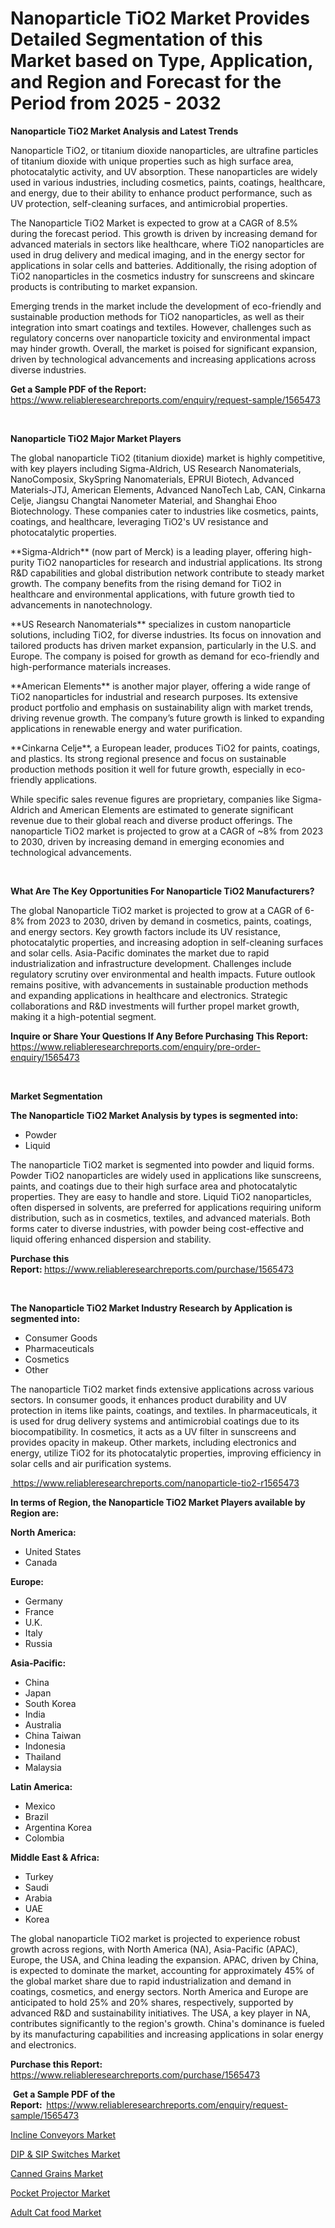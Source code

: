 <p><h1>Nanoparticle TiO2 Market Provides Detailed Segmentation of this Market based on Type, Application, and Region and Forecast for the Period from 2025 - 2032</h1></p><p><strong>Nanoparticle TiO2 Market Analysis and Latest Trends</strong></p>
<p><p>Nanoparticle TiO2, or titanium dioxide nanoparticles, are ultrafine particles of titanium dioxide with unique properties such as high surface area, photocatalytic activity, and UV absorption. These nanoparticles are widely used in various industries, including cosmetics, paints, coatings, healthcare, and energy, due to their ability to enhance product performance, such as UV protection, self-cleaning surfaces, and antimicrobial properties.</p><p>The Nanoparticle TiO2 Market is expected to grow at a CAGR of 8.5% during the forecast period. This growth is driven by increasing demand for advanced materials in sectors like healthcare, where TiO2 nanoparticles are used in drug delivery and medical imaging, and in the energy sector for applications in solar cells and batteries. Additionally, the rising adoption of TiO2 nanoparticles in the cosmetics industry for sunscreens and skincare products is contributing to market expansion.</p><p>Emerging trends in the market include the development of eco-friendly and sustainable production methods for TiO2 nanoparticles, as well as their integration into smart coatings and textiles. However, challenges such as regulatory concerns over nanoparticle toxicity and environmental impact may hinder growth. Overall, the market is poised for significant expansion, driven by technological advancements and increasing applications across diverse industries.</p></p>
<p><strong>Get a Sample PDF of the Report:&nbsp;</strong> <a href="https://www.reliableresearchreports.com/enquiry/request-sample/1565473?utm_campaign=2175&utm_medium=2&utm_source=Github&utm_content=ia&utm_term=25012025&utm_id=nanoparticle-tio2">https://www.reliableresearchreports.com/enquiry/request-sample/1565473</a></p>
<p>&nbsp;</p>
<p><strong>Nanoparticle TiO2 Major Market Players</strong></p>
<p><p>The global nanoparticle TiO2 (titanium dioxide) market is highly competitive, with key players including Sigma-Aldrich, US Research Nanomaterials, NanoComposix, SkySpring Nanomaterials, EPRUI Biotech, Advanced Materials-JTJ, American Elements, Advanced NanoTech Lab, CAN, Cinkarna Celje, Jiangsu Changtai Nanometer Material, and Shanghai Ehoo Biotechnology. These companies cater to industries like cosmetics, paints, coatings, and healthcare, leveraging TiO2's UV resistance and photocatalytic properties.</p><p>**Sigma-Aldrich** (now part of Merck) is a leading player, offering high-purity TiO2 nanoparticles for research and industrial applications. Its strong R&D capabilities and global distribution network contribute to steady market growth. The company benefits from the rising demand for TiO2 in healthcare and environmental applications, with future growth tied to advancements in nanotechnology.</p><p>**US Research Nanomaterials** specializes in custom nanoparticle solutions, including TiO2, for diverse industries. Its focus on innovation and tailored products has driven market expansion, particularly in the U.S. and Europe. The company is poised for growth as demand for eco-friendly and high-performance materials increases.</p><p>**American Elements** is another major player, offering a wide range of TiO2 nanoparticles for industrial and research purposes. Its extensive product portfolio and emphasis on sustainability align with market trends, driving revenue growth. The company’s future growth is linked to expanding applications in renewable energy and water purification.</p><p>**Cinkarna Celje**, a European leader, produces TiO2 for paints, coatings, and plastics. Its strong regional presence and focus on sustainable production methods position it well for future growth, especially in eco-friendly applications.</p><p>While specific sales revenue figures are proprietary, companies like Sigma-Aldrich and American Elements are estimated to generate significant revenue due to their global reach and diverse product offerings. The nanoparticle TiO2 market is projected to grow at a CAGR of ~8% from 2023 to 2030, driven by increasing demand in emerging economies and technological advancements.</p></p>
<p>&nbsp;</p>
<p><strong>What Are The Key Opportunities For Nanoparticle TiO2 Manufacturers?</strong></p>
<p><p>The global Nanoparticle TiO2 market is projected to grow at a CAGR of 6-8% from 2023 to 2030, driven by demand in cosmetics, paints, coatings, and energy sectors. Key growth factors include its UV resistance, photocatalytic properties, and increasing adoption in self-cleaning surfaces and solar cells. Asia-Pacific dominates the market due to rapid industrialization and infrastructure development. Challenges include regulatory scrutiny over environmental and health impacts. Future outlook remains positive, with advancements in sustainable production methods and expanding applications in healthcare and electronics. Strategic collaborations and R&D investments will further propel market growth, making it a high-potential segment.</p></p>
<p><strong>Inquire or Share Your Questions If Any Before Purchasing This Report:</strong> <a href="https://www.reliableresearchreports.com/enquiry/pre-order-enquiry/1565473?utm_campaign=2175&utm_medium=2&utm_source=Github&utm_content=ia&utm_term=25012025&utm_id=nanoparticle-tio2">https://www.reliableresearchreports.com/enquiry/pre-order-enquiry/1565473</a></p>
<p>&nbsp;</p>
<p><strong>Market Segmentation</strong></p>
<p><strong>The Nanoparticle TiO2 Market Analysis by types is segmented into:</strong></p>
<p><ul><li>Powder</li><li>Liquid</li></ul></p>
<p><p>The nanoparticle TiO2 market is segmented into powder and liquid forms. Powder TiO2 nanoparticles are widely used in applications like sunscreens, paints, and coatings due to their high surface area and photocatalytic properties. They are easy to handle and store. Liquid TiO2 nanoparticles, often dispersed in solvents, are preferred for applications requiring uniform distribution, such as in cosmetics, textiles, and advanced materials. Both forms cater to diverse industries, with powder being cost-effective and liquid offering enhanced dispersion and stability.</p></p>
<p><strong>Purchase this Report:&nbsp;</strong><a href="https://www.reliableresearchreports.com/purchase/1565473?utm_campaign=2175&utm_medium=2&utm_source=Github&utm_content=ia&utm_term=25012025&utm_id=nanoparticle-tio2">https://www.reliableresearchreports.com/purchase/1565473</a></p>
<p>&nbsp;</p>
<p><strong>The Nanoparticle TiO2 Market Industry Research by Application is segmented into:</strong></p>
<p><ul><li>Consumer Goods</li><li>Pharmaceuticals</li><li>Cosmetics</li><li>Other</li></ul></p>
<p><p>The nanoparticle TiO2 market finds extensive applications across various sectors. In consumer goods, it enhances product durability and UV protection in items like paints, coatings, and textiles. In pharmaceuticals, it is used for drug delivery systems and antimicrobial coatings due to its biocompatibility. In cosmetics, it acts as a UV filter in sunscreens and provides opacity in makeup. Other markets, including electronics and energy, utilize TiO2 for its photocatalytic properties, improving efficiency in solar cells and air purification systems.</p></p>
<p><a href="https://www.reliableresearchreports.com/nanoparticle-tio2-r1565473?utm_campaign=2175&utm_medium=2&utm_source=Github&utm_content=ia&utm_term=25012025&utm_id=nanoparticle-tio2">&nbsp;https://www.reliableresearchreports.com/nanoparticle-tio2-r1565473</a></p>
<p><strong>In terms of Region, the Nanoparticle TiO2 Market Players available by Region are:</strong></p>
<p>
    <p> <strong> North America: </strong>
        <ul>
            <li>United States</li>
            <li>Canada</li>
        </ul>
        </p> 
    <p> <strong> Europe: </strong>
        <ul>
            <li>Germany</li>
            <li>France</li>
            <li>U.K.</li>
            <li>Italy</li>
            <li>Russia</li>
        </ul>
        </p> 
    <p> <strong> Asia-Pacific: </strong>
        <ul>
            <li>China</li>
            <li>Japan</li>
            <li>South Korea</li>
            <li>India</li>
            <li>Australia</li>
            <li>China Taiwan</li>
            <li>Indonesia</li>
            <li>Thailand</li>
            <li>Malaysia</li>
        </ul>
        </p> 
    <p> <strong> Latin America: </strong>
        <ul>
            <li>Mexico</li>
            <li>Brazil</li>
            <li>Argentina Korea</li>
            <li>Colombia</li>
        </ul>
        </p> 
    <p> <strong> Middle East & Africa: </strong>
        <ul>
            <li>Turkey</li>
            <li>Saudi</li>
            <li>Arabia</li>
            <li>UAE</li>
            <li>Korea</li>
        </ul>
    </p>
    </p>
<p><p>The global nanoparticle TiO2 market is projected to experience robust growth across regions, with North America (NA), Asia-Pacific (APAC), Europe, the USA, and China leading the expansion. APAC, driven by China, is expected to dominate the market, accounting for approximately 45% of the global market share due to rapid industrialization and demand in coatings, cosmetics, and energy sectors. North America and Europe are anticipated to hold 25% and 20% shares, respectively, supported by advanced R&D and sustainability initiatives. The USA, a key player in NA, contributes significantly to the region's growth. China's dominance is fueled by its manufacturing capabilities and increasing applications in solar energy and electronics.</p></p>
<p><strong>Purchase this Report: </strong><a href="https://www.reliableresearchreports.com/purchase/1565473?utm_campaign=2175&utm_medium=2&utm_source=Github&utm_content=ia&utm_term=25012025&utm_id=nanoparticle-tio2">https://www.reliableresearchreports.com/purchase/1565473</a></p>
<p>&nbsp;<strong>Get a Sample PDF of the Report:&nbsp;&nbsp;</strong><a href="https://www.reliableresearchreports.com/enquiry/request-sample/1565473?utm_campaign=2175&utm_medium=2&utm_source=Github&utm_content=ia&utm_term=25012025&utm_id=nanoparticle-tio2">https://www.reliableresearchreports.com/enquiry/request-sample/1565473</a></p>
<p><strong></strong></p>
<p><p><a href="https://www.linkedin.com/pulse/expanding-incline-conveyors-market-size-projected-cagr-121-from-iih3f?utm_campaign=2175&utm_medium=2&utm_source=Github&utm_content=ia&utm_term=25012025&utm_id=nanoparticle-tio2">Incline Conveyors Market</a></p><p><a href="https://www.linkedin.com/pulse/dip-sip-switches-market-overview-products-services-86-rryrf?utm_campaign=2175&utm_medium=2&utm_source=Github&utm_content=ia&utm_term=25012025&utm_id=nanoparticle-tio2">DIP & SIP Switches Market</a></p><p><a href="https://www.linkedin.com/pulse/growth-opportunities-canned-grains-market-industry-dynamics-l9eaf?utm_campaign=2175&utm_medium=2&utm_source=Github&utm_content=ia&utm_term=25012025&utm_id=nanoparticle-tio2">Canned Grains Market</a></p><p><a href="https://www.linkedin.com/pulse/global-pocket-projector-market-trends-insights-growth-opportunities-b0qof?utm_campaign=2175&utm_medium=2&utm_source=Github&utm_content=ia&utm_term=25012025&utm_id=nanoparticle-tio2">Pocket Projector Market</a></p><p><a href="https://www.linkedin.com/pulse/adult-cat-food-market-shifts-strategic-analysis-2025-2032-wo5lf?utm_campaign=2175&utm_medium=2&utm_source=Github&utm_content=ia&utm_term=25012025&utm_id=nanoparticle-tio2">Adult Cat food Market</a></p></p>
